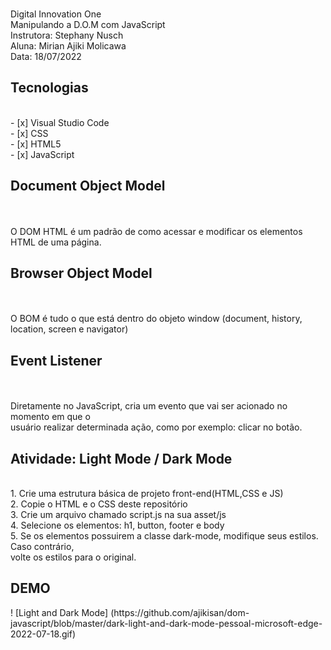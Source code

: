 <p>
<br>  Digital Innovation One 
<br>  Manipulando a D.O.M com JavaScript
<br>  Instrutora: Stephany Nusch
<br>  Aluna: Mirian Ajiki Molicawa
<br>  Data: 18/07/2022
</p>

<h2> Tecnologias </h2>
<br> - [x] Visual Studio Code
<br> - [x] CSS
<br> - [x] HTML5
<br> - [x] JavaScript


<h2> Document Object Model </h2>
<br>
<br> O DOM HTML é um padrão de como acessar e modificar os elementos HTML de uma página.

<h2> Browser Object Model </h2>
<br>
<br> O BOM é tudo o que está dentro do objeto window (document, history, location, screen e navigator)

<h2> Event Listener </h2>
<br>
<br> Diretamente no JavaScript, cria um evento que vai ser acionado no momento em que o
<br> usuário realizar determinada ação, como por exemplo: clicar no botão.



<h2> Atividade: Light Mode / Dark Mode </h2>
<br> 1. Crie uma estrutura básica de projeto front-end(HTML,CSS e JS)
<br> 2. Copie o HTML e o CSS deste repositório
<br> 3. Crie um arquivo chamado script.js na sua asset/js
<br> 4. Selecione os elementos: h1, button, footer e body
<br> 5. Se os elementos possuirem a classe dark-mode, modifique seus estilos. Caso contrário, <br> volte os estilos para o original.

<h2> DEMO </h2>
! [Light and Dark Mode] (https://github.com/ajikisan/dom-javascript/blob/master/dark-light-and-dark-mode-pessoal-microsoft-edge-2022-07-18.gif)
